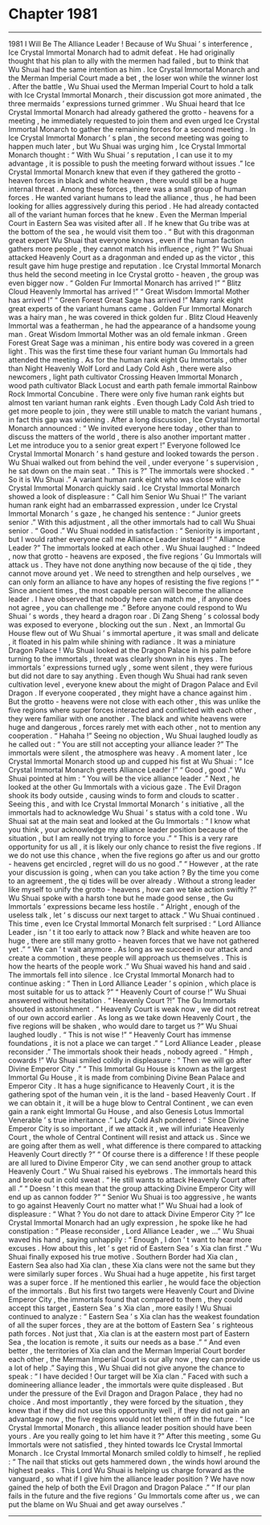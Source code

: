 
# Chapter 1981


---

1981 I Will Be The Alliance Leader ! Because of Wu Shuai ’ s interference , Ice Crystal Immortal Monarch had to admit defeat . He had originally thought that his plan to ally with the mermen had failed , but to think that Wu Shuai had the same intention as him .
Ice Crystal Immortal Monarch and the Merman Imperial Court made a bet , the loser won while the winner lost .
After the battle , Wu Shuai used the Merman Imperial Court to hold a talk with Ice Crystal Immortal Monarch , their discussion got more animated , the three mermaids ’ expressions turned grimmer .
Wu Shuai heard that Ice Crystal Immortal Monarch had already gathered the grotto - heavens for a meeting , he immediately requested to join them and even urged Ice Crystal Immortal Monarch to gather the remaining forces for a second meeting .
In Ice Crystal Immortal Monarch ’ s plan , the second meeting was going to happen much later , but Wu Shuai was urging him , Ice Crystal Immortal Monarch thought : “ With Wu Shuai ’ s reputation , I can use it to my advantage , it is possible to push the meeting forward without issues .”
Ice Crystal Immortal Monarch knew that even if they gathered the grotto - heaven forces in black and white heaven , there would still be a huge internal threat . Among these forces , there was a small group of human forces .
He wanted variant humans to lead the alliance , thus , he had been looking for allies aggressively during this period . He had already contacted all of the variant human forces that he knew . Even the Merman Imperial Court in Eastern Sea was visited after all .
If he knew that Gu tribe was at the bottom of the sea , he would visit them too .
“ But with this dragonman great expert Wu Shuai that everyone knows , even if the human faction gathers more people , they cannot match his influence , right ?”
Wu Shuai attacked Heavenly Court as a dragonman and ended up as the victor , this result gave him huge prestige and reputation .
Ice Crystal Immortal Monarch thus held the second meeting in Ice Crystal grotto - heaven , the group was even bigger now .
“ Golden Fur Immortal Monarch has arrived !”
“ Blitz Cloud Heavenly Immortal has arrived !”
“ Great Wisdom Immortal Mother has arrived !”
“ Green Forest Great Sage has arrived !”
Many rank eight great experts of the variant humans came .
Golden Fur Immortal Monarch was a hairy man , he was covered in thick golden fur . Blitz Cloud Heavenly Immortal was a featherman , he had the appearance of a handsome young man . Great Wisdom Immortal Mother was an old female inkman . Green Forest Great Sage was a miniman , his entire body was covered in a green light .
This was the first time these four variant human Gu Immortals had attended the meeting .
As for the human rank eight Gu Immortals , other than Night Heavenly Wolf Lord and Lady Cold Ash , there were also newcomers , light path cultivator Crossing Heaven Immortal Monarch , wood path cultivator Black Locust and earth path female immortal Rainbow Rock Immortal Concubine .
There were only five human rank eights but almost ten variant human rank eights . Even though Lady Cold Ash tried to get more people to join , they were still unable to match the variant humans , in fact this gap was widening .
After a long discussion , Ice Crystal Immortal Monarch announced : “ We invited everyone here today , other than to discuss the matters of the world , there is also another important matter . Let me introduce you to a senior great expert !”
Everyone followed Ice Crystal Immortal Monarch ’ s hand gesture and looked towards the person .
Wu Shuai walked out from behind the veil , under everyone ’ s supervision , he sat down on the main seat .
“ This is ?” The immortals were shocked .
“ So it is Wu Shuai .” A variant human rank eight who was close with Ice Crystal Immortal Monarch quickly said .
Ice Crystal Immortal Monarch showed a look of displeasure : “ Call him Senior Wu Shuai !”
The variant human rank eight had an embarrassed expression , under Ice Crystal Immortal Monarch ’ s gaze , he changed his sentence : “ Junior greets senior .”
With this adjustment , all the other immortals had to call Wu Shuai senior .
“ Good .” Wu Shuai nodded in satisfaction : “ Seniority is important , but I would rather everyone call me Alliance Leader instead !”
“ Alliance Leader ?” The immortals looked at each other .
Wu Shuai laughed : “ Indeed , now that grotto - heavens are exposed , the five regions ’ Gu Immortals will attack us . They have not done anything now because of the qi tide , they cannot move around yet . We need to strengthen and help ourselves , we can only form an alliance to have any hopes of resisting the five regions !”
“ Since ancient times , the most capable person will become the alliance leader . I have observed that nobody here can match me , if anyone does not agree , you can challenge me .”
Before anyone could respond to Wu Shuai ’ s words , they heard a dragon roar .
Di Zang Sheng ’ s colossal body was exposed to everyone , blocking out the sun .
Next , an Immortal Gu House flew out of Wu Shuai ’ s immortal aperture , it was small and delicate , it floated in his palm while shining with radiance .
It was a miniature Dragon Palace !
Wu Shuai looked at the Dragon Palace in his palm before turning to the immortals , threat was clearly shown in his eyes .
The immortals ’ expressions turned ugly , some went silent , they were furious but did not dare to say anything .
Even though Wu Shuai had rank seven cultivation level , everyone knew about the might of Dragon Palace and Evil Dragon . If everyone cooperated , they might have a chance against him . But the grotto - heavens were not close with each other , this was unlike the five regions where super forces interacted and conflicted with each other , they were familiar with one another . The black and white heavens were huge and dangerous , forces rarely met with each other , not to mention any cooperation .
“ Hahaha !” Seeing no objection , Wu Shuai laughed loudly as he called out : “ You are still not accepting your alliance leader ?”
The immortals were silent , the atmosphere was heavy .
A moment later , Ice Crystal Immortal Monarch stood up and cupped his fist at Wu Shuai : “ Ice Crystal Immortal Monarch greets Alliance Leader !”
“ Good , good .” Wu Shuai pointed at him : “ You will be the vice alliance leader .”
Next , he looked at the other Gu Immortals with a vicious gaze .
The Evil Dragon shook its body outside , causing winds to form and clouds to scatter .
Seeing this , and with Ice Crystal Immortal Monarch ’ s initiative , all the immortals had to acknowledge Wu Shuai ’ s status with a cold tone .
Wu Shuai sat at the main seat and looked at the Gu Immortals : “ I know what you think , your acknowledge my alliance leader position because of the situation , but I am really not trying to force you .”
“ This is a very rare opportunity for us all , it is likely our only chance to resist the five regions . If we do not use this chance , when the five regions go after us and our grotto - heavens get encircled , regret will do us no good .”
“ However , at the rate your discussion is going , when can you take action ? By the time you come to an agreement , the qi tides will be over already . Without a strong leader like myself to unify the grotto - heavens , how can we take action swiftly ?”
Wu Shuai spoke with a harsh tone but he made good sense , the Gu Immortals ’ expressions became less hostile .
“ Alright , enough of the useless talk , let ’ s discuss our next target to attack .” Wu Shuai continued .
This time , even Ice Crystal Immortal Monarch felt surprised : “ Lord Alliance Leader , isn ’ t it too early to attack now ? Black and white heaven are too huge , there are still many grotto - heaven forces that we have not gathered yet .”
“ We can ’ t wait anymore . As long as we succeed in our attack and create a commotion , these people will approach us themselves . This is how the hearts of the people work .” Wu Shuai waved his hand and said .
The immortals fell into silence .
Ice Crystal Immortal Monarch had to continue asking : “ Then in Lord Alliance Leader ’ s opinion , which place is most suitable for us to attack ?”
“ Heavenly Court of course !” Wu Shuai answered without hesitation .
“ Heavenly Court ?!” The Gu Immortals shouted in astonishment .
“ Heavenly Court is weak now , we did not retreat of our own accord earlier . As long as we take down Heavenly Court , the five regions will be shaken , who would dare to target us ?” Wu Shuai laughed loudly .
“ This is not wise !”
“ Heavenly Court has immense foundations , it is not a place we can target .”
“ Lord Alliance Leader , please reconsider .”
The immortals shook their heads , nobody agreed .
“ Hmph , cowards !” Wu Shuai smiled coldly in displeasure : “ Then we will go after Divine Emperor City .”
“ This Immortal Gu House is known as the largest Immortal Gu House , it is made from combining Divine Bean Palace and Emperor City . It has a huge significance to Heavenly Court , it is the gathering spot of the human vein , it is the land - based Heavenly Court . If we can obtain it , it will be a huge blow to Central Continent , we can even gain a rank eight Immortal Gu House , and also Genesis Lotus Immortal Venerable ’ s true inheritance .”
Lady Cold Ash pondered : “ Since Divine Emperor City is so important , if we attack it , we will infuriate Heavenly Court , the whole of Central Continent will resist and attack us . Since we are going after them as well , what difference is there compared to attacking Heavenly Court directly ?”
“ Of course there is a difference ! If these people are all lured to Divine Emperor City , we can send another group to attack Heavenly Court .” Wu Shuai raised his eyebrows .
The immortals heard this and broke out in cold sweat .
“ He still wants to attack Heavenly Court after all .”
“ Doesn ’ t this mean that the group attacking Divine Emperor City will end up as cannon fodder ?”
“ Senior Wu Shuai is too aggressive , he wants to go against Heavenly Court no matter what !”
Wu Shuai had a look of displeasure : “ What ? You do not dare to attack Divine Emperor City ?”
Ice Crystal Immortal Monarch had an ugly expression , he spoke like he had constipation : “ Please reconsider , Lord Alliance Leader , we …”
Wu Shuai waved his hand , saying unhappily : “ Enough , I don ’ t want to hear more excuses . How about this , let ’ s get rid of Eastern Sea ’ s Xia clan first .”
Wu Shuai finally exposed his true motive .
Southern Border had Xia clan , Eastern Sea also had Xia clan , these Xia clans were not the same but they were similarly super forces .
Wu Shuai had a huge appetite , his first target was a super force .
If he mentioned this earlier , he would face the objection of the immortals . But his first two targets were Heavenly Court and Divine Emperor City , the immortals found that compared to them , they could accept this target , Eastern Sea ’ s Xia clan , more easily !
Wu Shuai continued to analyze : “ Eastern Sea ’ s Xia clan has the weakest foundation of all the super forces , they are at the bottom of Eastern Sea ’ s righteous path forces . Not just that , Xia clan is at the eastern most part of Eastern Sea , the location is remote , it suits our needs as a base .”
“ And even better , the territories of Xia clan and the Merman Imperial Court border each other , the Merman Imperial Court is our ally now , they can provide us a lot of help .”
Saying this , Wu Shuai did not give anyone the chance to speak : “ I have decided ! Our target will be Xia clan .”
Faced with such a domineering alliance leader , the immortals were quite displeased . But under the pressure of the Evil Dragon and Dragon Palace , they had no choice .
And most importantly , they were forced by the situation , they knew that if they did not use this opportunity well , if they did not gain an advantage now , the five regions would not let them off in the future .
“ Ice Crystal Immortal Monarch , this alliance leader position should have been yours . Are you really going to let him have it ?” After this meeting , some Gu Immortals were not satisfied , they hinted towards Ice Crystal Immortal Monarch .
Ice Crystal Immortal Monarch smiled coldly to himself , he replied : “ The nail that sticks out gets hammered down , the winds howl around the highest peaks . This Lord Wu Shuai is helping us charge forward as the vanguard , so what if I give him the alliance leader position ? We have now gained the help of both the Evil Dragon and Dragon Palace .”
“ If our plan fails in the future and the five regions ’ Gu Immortals come after us , we can put the blame on Wu Shuai and get away ourselves .”

---

